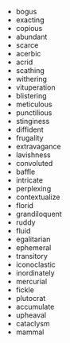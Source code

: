 * bogus
* exacting
* copious
* abundant
* scarce
* acerbic
* acrid
* scathing
* withering
* vituperation
* blistering
* meticulous
* punctilious
* stinginess
* diffident
* frugality
* extravagance
* lavishness
* convoluted
* baffle
* intricate
* perplexing
* contextualize
* florid
* grandiloquent
* ruddy
* fluid
* egalitarian
* ephemeral
* transitory
* iconoclastic
* inordinately
* mercurial
* fickle
* plutocrat
* accumulate
* upheaval
* cataclysm
* mammal
